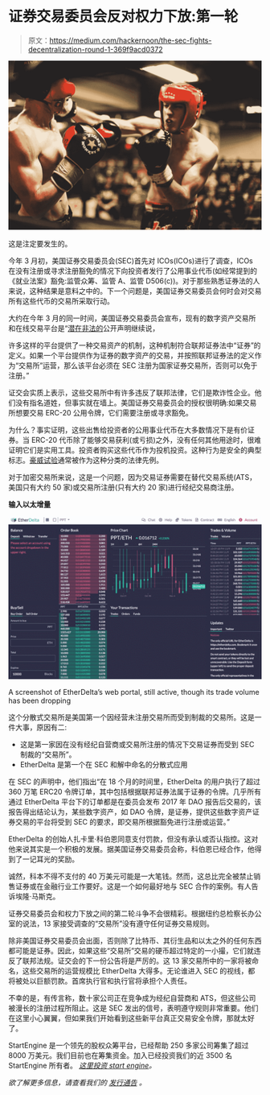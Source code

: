# 证券交易委员会反对权力下放:第一轮

> 原文：<https://medium.com/hackernoon/the-sec-fights-decentralization-round-1-369f9acd0372>

![](img/9ada5abad4aa3455df14c8b65770e925.png)

这是注定要发生的。

今年 3 月初，美国证券交易委员会(SEC)首先对 ICOs(ICOs)进行了调查，ICOs 在没有注册或寻求注册豁免的情况下向投资者发行了公用事业代币(如经常提到的《就业法案》豁免:监管众筹、监管 A、监管 D506(c))。对于那些熟悉证券法的人来说，这种结果是意料之中的。下一个问题是，美国证券交易委员会何时会对交易所有这些代币的交易所采取行动。

大约在今年 3 月的同一时间，美国证券交易委员会宣布，现有的数字资产交易所和在线交易平台是“[潜在非法的](https://www.sec.gov/news/public-statement/enforcement-tm-statement-potentially-unlawful-online-platforms-trading)公开声明继续说，

许多这样的平台提供了一种交易资产的机制，这种机制符合联邦证券法中“证券”的定义。如果一个平台提供作为证券的数字资产的交易，并按照联邦证券法的定义作为“交易所”运营，那么该平台必须在 SEC 注册为国家证券交易所，否则可以免于注册。”

证交会实质上表示，这些交易所中有许多违反了联邦法律，它们是欺诈性企业。他们没有指名道姓，但事实就在墙上。美国证券交易委员会的授权很明确:如果交易所想要交易 ERC-20 公用令牌，它们需要注册或寻求豁免。

为什么？事实证明，这些出售给投资者的公用事业代币在大多数情况下是有价证券。当 ERC-20 代币除了能够交易获利(或亏损)之外，没有任何其他用途时，很难证明它们是实用工具。投资者购买这些代币作为投机投资。这种行为是安全的典型标志。[豪威试验](https://www.investopedia.com/terms/h/howey-test.asp)通常被作为这种分类的法律先例。

对于加密交易所来说，这是一个问题，因为交易证券需要在替代交易系统(ATS，美国只有大约 50 家)或交易所注册(只有大约 20 家)进行经纪交易商注册。

**输入以太增量**

![](img/7eef37c8bd8c6150370439a1722bdaec.png)

A screenshot of EtherDelta’s web portal, still active, though its trade volume has been dropping

这个分散式交易所是美国第一个因经营未注册交易所而受到制裁的交易所。这是一件大事，原因有二:

*   这是第一家因在没有经纪自营商或交易所注册的情况下交易证券而受到 SEC 制裁的“交易所”。
*   EtherDelta 是第一个在 SEC 和解中命名的分散式应用

在 SEC 的声明中，他们指出“在 18 个月的时间里，EtherDelta 的用户执行了超过 360 万笔 ERC20 令牌订单，其中包括根据联邦证券法属于证券的令牌。几乎所有通过 EtherDelta 平台下的订单都是在委员会发布 2017 年 DAO 报告后交易的，该报告得出结论认为，某些数字资产，如 DAO 令牌，是证券，提供这些数字资产证券交易的平台将受到 SEC 的要求，即交易所根据豁免进行注册或运营。”

EtherDelta 的创始人扎卡里·科伯恩同意支付罚款，但没有承认或否认指控。这对他来说其实是一个积极的发展。据美国证券交易委员会称，科伯恩已经合作，他得到了一记耳光的奖励。

诚然，科本不得不支付的 40 万美元可能是一大笔钱。然而，这总比完全被禁止销售证券或在金融行业工作要好。这是一个如何最好地与 SEC 合作的案例。有人告诉埃隆·马斯克。

证券交易委员会和权力下放之间的第二轮斗争不会很精彩。根据纽约总检察长办公室的说法，13 家接受调查的“交易所”没有遵守任何证券交易规则。

除非美国证券交易委员会出面，否则除了比特币、其衍生品和以太之外的任何东西都可能是证券。因此，如果这些“交易所”交易的硬币超过特定的一小撮，它们就违反了联邦法规。证交会的下一份公告将是严厉的。这 13 家交易所中的一家将被命名，这些交易所的运营规模比 EtherDelta 大得多。无论谁进入 SEC 的视线，都将被处以巨额罚款。首席执行官和执行官将承担个人责任。

不幸的是，有传言称，数十家公司正在竞争成为经纪自营商和 ATS，但这些公司被漫长的注册过程所阻止。这是 SEC 发出的信号，表明遵守规则非常重要。他们在这里小心翼翼，但如果我们开始看到这些新平台真正交易安全令牌，那就太好了。

StartEngine 是一个领先的股权众筹平台，已经帮助 250 多家公司筹集了超过 8000 万美元。我们目前也在筹集资金。加入已经投资我们的近 3500 名 StartEngine 所有者。 [*这里投资 start engine*](https://www.startengine.com/own?utm_source=Medium)*。*

*欲了解更多信息，请查看我们的* [*发行通告*](https://www.sec.gov/Archives/edgar/data/1661779/000114420419013344/tv515967_253g2.htm) *。*